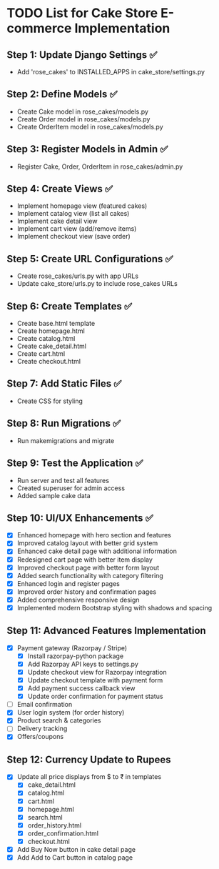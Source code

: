 # TODO List for Cake Store E-commerce Implementation

## Step 1: Update Django Settings ✅
- Add 'rose_cakes' to INSTALLED_APPS in cake_store/settings.py

## Step 2: Define Models ✅
- Create Cake model in rose_cakes/models.py
- Create Order model in rose_cakes/models.py
- Create OrderItem model in rose_cakes/models.py

## Step 3: Register Models in Admin ✅
- Register Cake, Order, OrderItem in rose_cakes/admin.py

## Step 4: Create Views ✅
- Implement homepage view (featured cakes)
- Implement catalog view (list all cakes)
- Implement cake detail view
- Implement cart view (add/remove items)
- Implement checkout view (save order)

## Step 5: Create URL Configurations ✅
- Create rose_cakes/urls.py with app URLs
- Update cake_store/urls.py to include rose_cakes URLs

## Step 6: Create Templates ✅
- Create base.html template
- Create homepage.html
- Create catalog.html
- Create cake_detail.html
- Create cart.html
- Create checkout.html

## Step 7: Add Static Files ✅
- Create CSS for styling

## Step 8: Run Migrations ✅
- Run makemigrations and migrate

## Step 9: Test the Application ✅
- Run server and test all features
- Created superuser for admin access
- Added sample cake data

## Step 10: UI/UX Enhancements ✅
- [x] Enhanced homepage with hero section and features
- [x] Improved catalog layout with better grid system
- [x] Enhanced cake detail page with additional information
- [x] Redesigned cart page with better item display
- [x] Improved checkout page with better form layout
- [x] Added search functionality with category filtering
- [x] Enhanced login and register pages
- [x] Improved order history and confirmation pages
- [x] Added comprehensive responsive design
- [x] Implemented modern Bootstrap styling with shadows and spacing

## Step 11: Advanced Features Implementation
- [x] Payment gateway (Razorpay / Stripe)
  - [x] Install razorpay-python package
  - [x] Add Razorpay API keys to settings.py
  - [x] Update checkout view for Razorpay integration
  - [x] Update checkout template with payment form
  - [x] Add payment success callback view
  - [x] Update order confirmation for payment status
- [ ] Email confirmation
- [x] User login system (for order history)
- [x] Product search & categories
- [ ] Delivery tracking
- [x] Offers/coupons

## Step 12: Currency Update to Rupees
- [x] Update all price displays from $ to ₹ in templates
  - [x] cake_detail.html
  - [x] catalog.html
  - [x] cart.html
  - [x] homepage.html
  - [x] search.html
  - [x] order_history.html
  - [x] order_confirmation.html
  - [x] checkout.html
- [x] Add Buy Now button in cake detail page
- [x] Add Add to Cart button in catalog page
